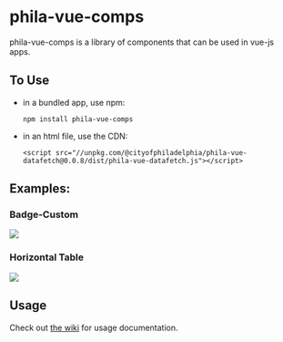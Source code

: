 # phila-vue-comps

phila-vue-comps is a library of components that can be used in vue-js apps.

## To Use
* in a bundled app, use npm:

    `npm install phila-vue-comps`

* in an html file, use the CDN:

    `<script src="//unpkg.com/@cityofphiladelphia/phila-vue-datafetch@0.0.8/dist/phila-vue-datafetch.js"></script>`

## Examples:

### Badge-Custom
![](https://s3.amazonaws.com/mapboard-images/TopicPanel/BadgeCustom.JPG)

### Horizontal Table
![](https://s3.amazonaws.com/mapboard-images/TopicPanel/horizontalTable_2.JPG)

## Usage
Check out [the wiki](https://github.com/CityOfPhiladelphia/phila-vue-comps/wiki) for usage documentation.
